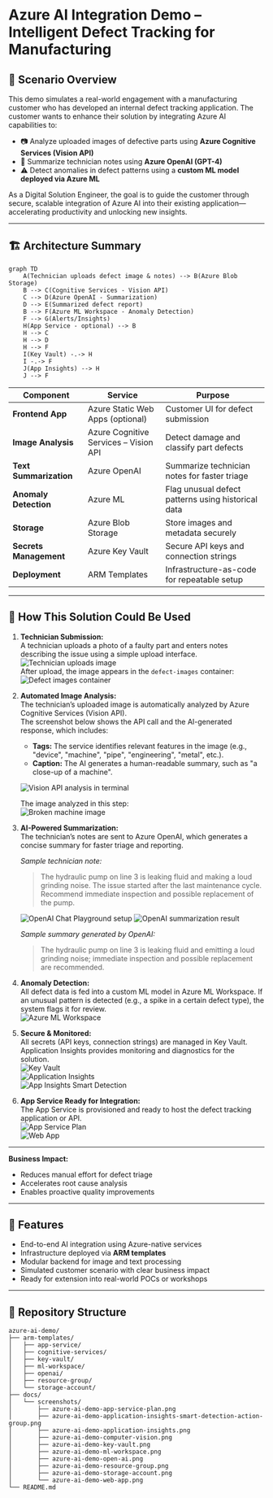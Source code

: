 # Azure AI Integration Demo – Intelligent Defect Tracking for Manufacturing

## 🧠 Scenario Overview

This demo simulates a real-world engagement with a manufacturing customer who has developed an internal defect tracking application. The customer wants to enhance their solution by integrating Azure AI capabilities to:

- 📷 Analyze uploaded images of defective parts using **Azure Cognitive Services (Vision API)**
- 📝 Summarize technician notes using **Azure OpenAI (GPT-4)**
- ⚠️ Detect anomalies in defect patterns using a **custom ML model deployed via Azure ML**

As a Digital Solution Engineer, the goal is to guide the customer through secure, scalable integration of Azure AI into their existing application—accelerating productivity and unlocking new insights.

---

## 🏗️ Architecture Summary

```mermaid
graph TD
    A(Technician uploads defect image & notes) --> B(Azure Blob Storage)
    B --> C(Cognitive Services - Vision API)
    C --> D(Azure OpenAI - Summarization)
    D --> E(Summarized defect report)
    B --> F(Azure ML Workspace - Anomaly Detection)
    F --> G(Alerts/Insights)
    H(App Service - optional) --> B
    H --> C
    H --> D
    H --> F
    I(Key Vault) -.-> H
    I -.-> F
    J(App Insights) --> H
    J --> F
```

| Component | Service | Purpose |
|----------|---------|---------|
| **Frontend App** | Azure Static Web Apps (optional) | Customer UI for defect submission |
| **Image Analysis** | Azure Cognitive Services – Vision API | Detect damage and classify part defects |
| **Text Summarization** | Azure OpenAI | Summarize technician notes for faster triage |
| **Anomaly Detection** | Azure ML | Flag unusual defect patterns using historical data |
| **Storage** | Azure Blob Storage | Store images and metadata securely |
| **Secrets Management** | Azure Key Vault | Secure API keys and connection strings |
| **Deployment** | ARM Templates | Infrastructure-as-code for repeatable setup |

---

## 📖 How This Solution Could Be Used

1. **Technician Submission:**  
   A technician uploads a photo of a faulty part and enters notes describing the issue using a simple upload interface.  
   ![Technician uploads image](docs/screenshots/azure-ai-demo-technician-upload-defect-image.png)  
   After upload, the image appears in the `defect-images` container:  
   ![Defect images container](docs/screenshots/azure-ai-demo-defect-images-container-broken-machine.png)


2. **Automated Image Analysis:**  
   The technician’s uploaded image is automatically analyzed by Azure Cognitive Services (Vision API).  
   The screenshot below shows the API call and the AI-generated response, which includes:
   - **Tags:** The service identifies relevant features in the image (e.g., "device", "machine", "pipe", "engineering", "metal", etc.).
   - **Caption:** The AI generates a human-readable summary, such as "a close-up of a machine".

   ![Vision API analysis in terminal](docs/screenshots/azure-ai-demo-computer-vision-image-analysis.png)

   The image analyzed in this step:  
   ![Broken machine image](docs/screenshots/broken-machine.jpg)


3. **AI-Powered Summarization:**  
   The technician’s notes are sent to Azure OpenAI, which generates a concise summary for faster triage and reporting.

   *Sample technician note:*
   > The hydraulic pump on line 3 is leaking fluid and making a loud grinding noise. The issue started after the last maintenance cycle. Recommend immediate inspection and possible replacement of the pump.

   ![OpenAI Chat Playground setup](docs/screenshots/azure-ai-demo-azure-ai-foundry-chat-playground.png)
   ![OpenAI summarization result](docs/screenshots/azure-ai-demo-azure-ai-foundry-chat-playground-submit-technician-note.png)

   *Sample summary generated by OpenAI:*
   > The hydraulic pump on line 3 is leaking fluid and emitting a loud grinding noise; immediate inspection and possible replacement are recommended.


4. **Anomaly Detection:**  
   All defect data is fed into a custom ML model in Azure ML Workspace. If an unusual pattern is detected (e.g., a spike in a certain defect type), the system flags it for review.  
   ![Azure ML Workspace](docs/screenshots/azure-ai-demo-ml-workspace.png)


5. **Secure & Monitored:**  
   All secrets (API keys, connection strings) are managed in Key Vault. Application Insights provides monitoring and diagnostics for the solution.  
   ![Key Vault](docs/screenshots/azure-ai-demo-key-vault.png)  
   ![Application Insights](docs/screenshots/azure-ai-demo-application-insights.png)  
   ![App Insights Smart Detection](docs/screenshots/azure-ai-demo-application-insights-smart-detection-action-group.png)


6. **App Service Ready for Integration:**  
   The App Service is provisioned and ready to host the defect tracking application or API.  
   ![App Service Plan](docs/screenshots/azure-ai-demo-app-service-plan.png)  
   ![Web App](docs/screenshots/azure-ai-demo-web-app.png)

---

**Business Impact:**  
- Reduces manual effort for defect triage  
- Accelerates root cause analysis  
- Enables proactive quality improvements
---

## 🚀 Features

- End-to-end AI integration using Azure-native services
- Infrastructure deployed via **ARM templates**
- Modular backend for image and text processing
- Simulated customer scenario with clear business impact
- Ready for extension into real-world POCs or workshops

---

## 📂 Repository Structure

```plaintext
azure-ai-demo/
├── arm-templates/
│   ├── app-service/
│   ├── cognitive-services/
│   ├── key-vault/
│   ├── ml-workspace/
│   ├── openai/
│   ├── resource-group/
│   └── storage-account/
├── docs/
│   └── screenshots/
│       ├── azure-ai-demo-app-service-plan.png
│       ├── azure-ai-demo-application-insights-smart-detection-action-group.png
│       ├── azure-ai-demo-application-insights.png
│       ├── azure-ai-demo-computer-vision.png
│       ├── azure-ai-demo-key-vault.png
│       ├── azure-ai-demo-ml-workspace.png
│       ├── azure-ai-demo-open-ai.png
│       ├── azure-ai-demo-resource-group.png
│       ├── azure-ai-demo-storage-account.png
│       └── azure-ai-demo-web-app.png
└── README.md
```
